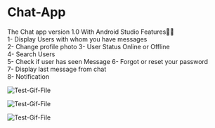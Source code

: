 # Chat-App
The Chat app version 1.0 With Android Studio Features🤩🔥  
1- Display Users with whom you have messages  
2- Change profile photo  3- User Status Online or Offline  
4- Search Users  
5- Check if user has seen Message 
6- Forgot or reset your password  
7- Display last message from chat  
8- Notification 


![Test-Gif-File](https://github.com/Ebrahim1133/Chat-App/blob/master/ezgif-1-0627669cfe.gif)


![Test-Gif-File](https://github.com/Ebrahim1133/Chat-App/blob/master/ezgif-1-4e22beef8b.gif)


![Test-Gif-File](https://github.com/Ebrahim1133/Chat-App/blob/master/ezgif-1-54315c7465.gif)





